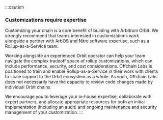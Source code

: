 :::caution

### Customizations require expertise

Customizing your chain is a core benefit of building with Arbitrum Orbit. We strongly recommend that teams interested in customizations work alongside a partner with ArbOS and Nitro software expertise, such as a Rollup-as-a-Service team.

Working alongside an experienced Orbit operator can help your team navigate the complex tradeoff space of rollup customizations, which can include performance, security, and cost considerations. Offchain Labs is positioned to train and enable Rollup-as-a-Service in their work with clients to scale support to the Orbit ecosystem as a whole. As such, Offchain Labs does not necessarily have the capacity to review code changes made by individual Orbit chains.

We encourage you to leverage your in-house expertise, collaborate with expert partners, and allocate appropriate resources for both an initial implementation (including an audit) and ongoing maintenance and security management of your customization.
:::
